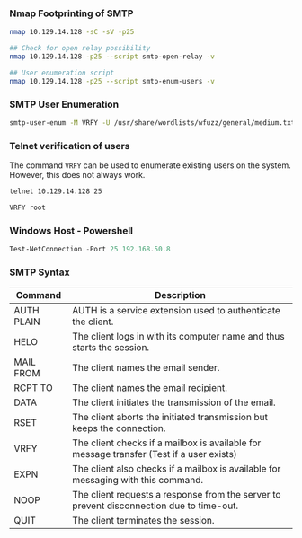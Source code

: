 ### Nmap Footprinting of SMTP

```bash
nmap 10.129.14.128 -sC -sV -p25

## Check for open relay possibility
nmap 10.129.14.128 -p25 --script smtp-open-relay -v

## User enumeration script
nmap 10.129.14.128 -p25 --script smtp-enum-users -v
```

### SMTP User Enumeration

```bash
smtp-user-enum -M VRFY -U /usr/share/wordlists/wfuzz/general/medium.txt -t 10.129.192.74 -w 15 -v
```

### Telnet verification of users

The command `VRFY` can be used to enumerate existing users on the system. However, this does not always work. 
```bash
telnet 10.129.14.128 25

VRFY root
```

### Windows Host - Powershell

```powershell
Test-NetConnection -Port 25 192.168.50.8
```

### SMTP Syntax

| Command    | Description                                                                 |
|------------|-----------------------------------------------------------------------------|
| AUTH PLAIN | AUTH is a service extension used to authenticate the client.                |
| HELO       | The client logs in with its computer name and thus starts the session.      |
| MAIL FROM  | The client names the email sender.                                          |
| RCPT TO    | The client names the email recipient.                                       |
| DATA       | The client initiates the transmission of the email.                         |
| RSET       | The client aborts the initiated transmission but keeps the connection.     |
| VRFY       | The client checks if a mailbox is available for message transfer (Test if a user exists)           |
| EXPN       | The client also checks if a mailbox is available for messaging with this command. |
| NOOP       | The client requests a response from the server to prevent disconnection due to time-out. |
| QUIT       | The client terminates the session.                                          |
